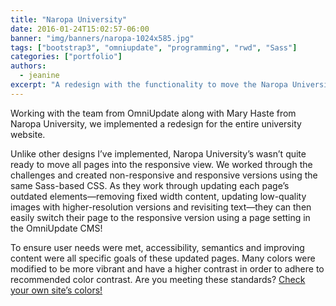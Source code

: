 ```yaml
---
title: "Naropa University"
date: 2016-01-24T15:02:57-06:00
banner: "img/banners/naropa-1024x585.jpg"
tags: ["bootstrap3", "omniupdate", "programming", "rwd", "Sass"]
categories: ["portfolio"]
authors:
  - jeanine
excerpt: "A redesign with the functionality to move the Naropa University website into a responsive framework."
---
```


Working with the team from OmniUpdate along with Mary Haste from Naropa University, we implemented a redesign for the entire university website.

Unlike other designs I’ve implemented, Naropa University’s wasn’t quite ready to move all pages into the responsive view. We worked through the challenges and created non-responsive and responsive versions using the same Sass-based CSS. As they work through updating each page’s outdated elements—removing fixed width content, updating low-quality images with higher-resolution versions and revisiting text—they can then easily switch their page to the responsive version using a page setting in the OmniUpdate CMS!

To ensure user needs were met, accessibility, semantics and improving content were all specific goals of these updated pages. Many colors were modified to be more vibrant and have a higher contrast in order to adhere to recommended color contrast. Are you meeting these standards? [Check your own site’s colors!](http://snook.ca/technical/colour_contrast/colour.html#fg=33FF33,bg=333333)
